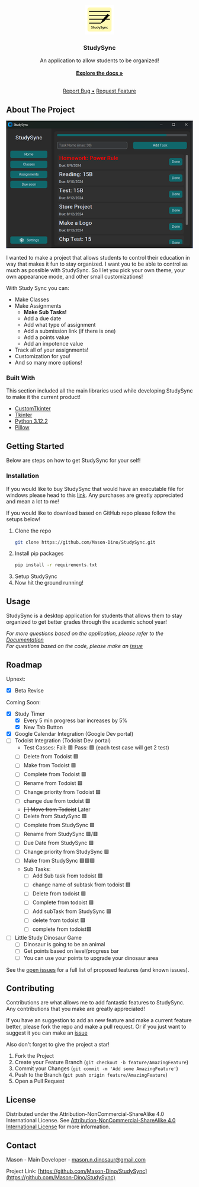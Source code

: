 
<br/>

<div align="center">

<a href="https://github.com/Mason-Dino/StudySync">
<img src="https://github.com/Mason-Dino/StudySync/blob/main/logo/StudySync.png?raw=true" alt="Logo" width="80" height="80">

</a>
<h3 align="center">StudySync</h3>
<p align="center">
An application to allow students to be organized!
<br/>
<br/>
<a href="https://dino-dev.gitbook.io/studysync"><strong>Explore the docs »</strong></a>
<br/>
<br/>
  
<a href="https://github.com/Mason-Dino/StudySync/issues/new?labels=bug&template=bug-report---.md">Report Bug •</a>
<a href="https://github.com/Mason-Dino/StudySync/issues/new?labels=enhancement&template=feature-request---.md">Request Feature</a>
</p>
</div>

## About The Project

![Product Screenshot](https://github.com/Mason-Dino/StudySync/blob/main/product-pic/Screenshot%202024-08-10%20070905.png?raw=true)

I wanted to make a project that allows students to control their education in way that makes it fun to stay organized. I want you to be able to control as much as possible with StudySync. So I let you pick your own theme, your own appearance mode, and other small customizations! 

With Study Sync you can:
- Make Classes
- Make Assignments
    - **Make Sub Tasks!**
    - Add a due date
    - Add what type of assignment
    - Add a submission link (if there is one)
    - Add a points value
    - Add an impotence value
- Track all of your assignments!
- Customization for you!
- And so many more options!

### Built With

This section included all the main libraries used while developing StudySync to make it the current product!

- [CustomTkinter](https://customtkinter.tomschimansky.com/)
- [Tkinter](https://docs.python.org/3/library/tkinter.html)
- [Python 3.12.2](https://www.python.org/downloads/release/python-3122/)
- [Pillow](https://python-pillow.org/)
## Getting Started

Below are steps on how to get StudySync for your self!
### Installation

If you would like to buy StudySync that would have an executable file for windows please head to this [link](https://buy.stripe.com/bIYdSH8MB2nrcJW144). Any purchases are greatly appreciated and mean a lot to me! 

If you would like to download based on GitHub repo please follow the setups below!

1. Clone the repo
   ```sh
   git clone https://github.com/Mason-Dino/StudySync.git
   ```
2. Install pip packages
   ```sh
   pip install -r requirements.txt
   ```
3. Setup StudySync
4. Now hit the ground running!
## Usage

StudySync is a desktop application for students that allows them to stay organized to get better grades through the academic school year!

_For more questions based on the application, please refer to the [Documentation](https://dino-dev.gitbook.io/studysync)_
<br>
_For questions based on the code, please make an [issue](https://github.com/Mason-Dino/StudySync/issues/new)_
## Roadmap

Upnext:
- [x] Beta Revise

Coming Soon:
- [x] Study Timer
    - [x] Every 5 min progress bar increases by 5%
    - [x] New Tab Button
- [x] Google Calendar Integration (Google Dev portal)
- [ ] Todoist Integration (Todoist Dev portal)
    - Test Casses: Fail: 🟥 Pass: 🟩 (each test case will get 2 test)
    - [ ] Delete from Todoist 🟩
    - [ ] Make from Todoist 🟩
    - [ ] Complete from Todoist 🟩
    - [ ] Rename from Todoist 🟩
    - [ ] Change priority from Todoist 🟩
    - [ ] change due from todoist 🟩
    - ~~[ ] Move from Todoist~~ Later
    - [ ] Delete from StudySync 🟩
    - [ ] Complete from StudySync 🟩
    - [ ] Rename from StudySync 🟩/🟥
    - [ ] Due Date from StudySync 🟩
    - [ ] Change priority from StudySync 🟩
    - [ ] Make from StudySync 🟩🟩🟩
    - Sub Tasks:
        - [ ] Add Sub task from todoist 🟩
        - [ ] change name of subtask from todoist 🟩
        - [ ] Delete from todoist 🟩
        - [ ] Complete from todoist 🟩
        - [ ] Add subTask from StudySync 🟩
        - [ ] delete from todoist 🟩
        - [ ] complete from todoist🟩

- [ ] Little Study Dinosaur Game
    - [ ] Dinosaur is going to be an animal
    - [ ] Get points based on level/progress bar
    - [ ] You can use your points to upgrade your dinosaur area

See the [open issues](https://github.com/Mason-Dino/StudySync/issues) for a full list of proposed features (and known issues).
## Contributing

Contributions are what allows me to add fantastic features to StudySync. Any contributions that you make are greatly appreciated!

If you have an suggestion to add an new feature and make a current feature better, please fork the repo and make a pull request. Or if you just want to suggest it you can make an [issue
](https://github.com/Mason-Dino/StudySync/issues/new?labels=enhancement)

Also don't forget to give the project a star!

1. Fork the Project
2. Create your Feature Branch (`git checkout -b feature/AmazingFeature`)
3. Commit your Changes (`git commit -m 'Add some AmazingFeature'`)
4. Push to the Branch (`git push origin feature/AmazingFeature`)
5. Open a Pull Request
## License

Distributed under the Attribution-NonCommercial-ShareAlike 4.0 International License. See [Attribution-NonCommercial-ShareAlike 4.0 International License](https://github.com/Mason-Dino/StudySync?tab=License-1-ov-file#readme) for more information.
## Contact

Mason - Main Developer - mason.n.dinosaur@gmail.com

Project Link: [https://github.com/Mason-Dino/StudySync](https://github.com/Mason-Dino/StudySync)
